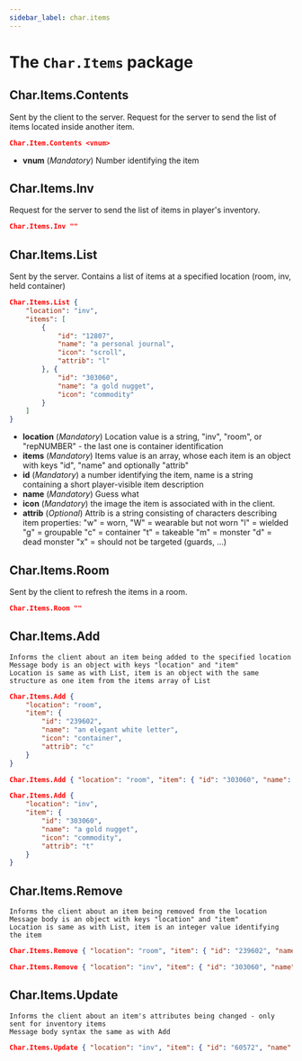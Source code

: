 ```yaml
---
sidebar_label: char.items
---
```

# The ``Char.Items`` package

## Char.Items.Contents 

Sent by the client to the server.
Request for the server to send the list of items located inside another item.
````json
Char.Item.Contents <vnum>
````
- **vnum**
  (*Mandatory*) Number identifying the item

## Char.Items.Inv
Request for the server to send the list of items in player's inventory.
````json
Char.Items.Inv ""
````
## Char.Items.List 

Sent by the server. Contains a list of items at a specified location (room, inv, held container)
````json
Char.Items.List { 
    "location": "inv", 
    "items": [ 
        { 
            "id": "12807", 
            "name": "a personal journal", 
            "icon": "scroll", 
            "attrib": "l" 
        }, { 
            "id": "303060", 
            "name": "a gold nugget", 
            "icon": "commodity" 
        } 
    ] 
}
````
- **location**
  (*Mandatory*) Location value is a string, "inv", "room", or "repNUMBER" - the last one is container identification
- **items**
  (*Mandatory*) Items value is an array, whose each item is an object with keys "id", "name" and optionally "attrib"
- **id**
  (*Mandatory*) a number identifying the item, name is a string containing a short player-visible item description
- **name**
  (*Mandatory*) Guess what
- **icon**
  (*Mandatory*) the image the item is associated with in the client.
- **attrib**
  (*Optional*) Attrib is a string consisting of characters describing item properties:
    "w" = worn,
    "W" = wearable but not worn
    "l" = wielded
    "g" = groupable
    "c" = container
    "t" = takeable
    "m" = monster
    "d" = dead monster
    "x" = should not be targeted (guards, ...)



## Char.Items.Room 
Sent by the client to refresh the items in a room.
````json
Char.Items.Room ""
````

## Char.Items.Add

    Informs the client about an item being added to the specified location
    Message body is an object with keys "location" and "item"
    Location is same as with List, item is an object with the same structure as one item from the items array of List
````json
Char.Items.Add { 
    "location": "room", 
    "item": { 
        "id": "239602", 
        "name": "an elegant white letter", 
        "icon": "container", 
        "attrib": "c" 
    } 
}
````

````json
Char.Items.Add { "location": "room", "item": { "id": "303060", "name": "a gold nugget", "icon": "commodity" } }
````

````json
Char.Items.Add { 
    "location": "inv", 
    "item": { 
        "id": "303060", 
        "name": "a gold nugget", 
        "icon": "commodity", 
        "attrib": "t" 
    } 
}
````

## Char.Items.Remove

    Informs the client about an item being removed from the location
    Message body is an object with keys "location" and "item"
    Location is same as with List, item is an integer value identifying the item
````json
Char.Items.Remove { "location": "room", "item": { "id": "239602", "name": "an elegant white letter", "icon": "container", "attrib": "t" } }
````
````json
Char.Items.Remove { "location": "inv", "item": { "id": "303060", "name": "a gold nugget", "icon": "commodity" } }
````

## Char.Items.Update

    Informs the client about an item's attributes being changed - only sent for inventory items
    Message body syntax the same as with Add
````json
Char.Items.Update { "location": "inv", "item": { "id": "60572", "name": "an ornate steel rapier" } }
````

